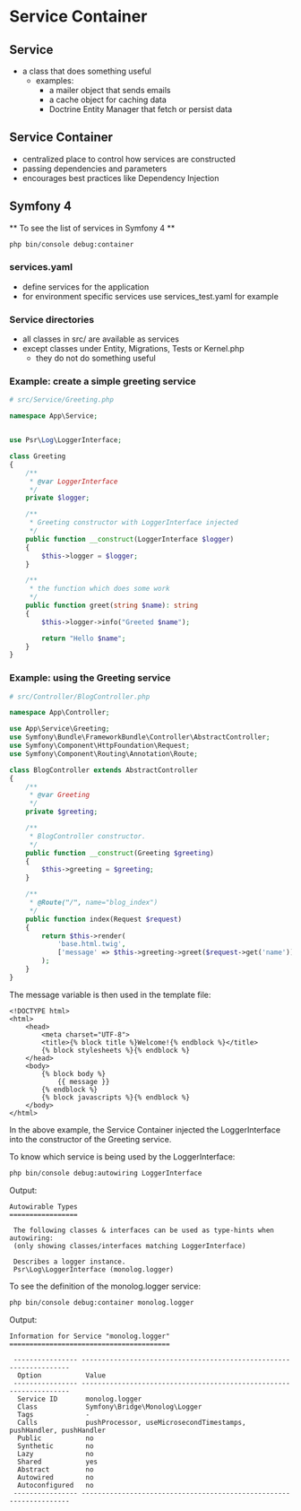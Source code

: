 # Service Container

## Service
- a class that does something useful
	- examples:
		- a mailer object that sends emails
		- a cache object for caching data
		- Doctrine Entity Manager that fetch or persist data

## Service Container
- centralized place to control how services are constructed
- passing dependencies and parameters
- encourages best practices like Dependency Injection

## Symfony 4
** To see the list of services in Symfony 4 **
```bash
php bin/console debug:container
```

### services.yaml
- define services for the application
- for environment specific services use services_test.yaml for example

### Service directories
- all classes in src/ are available as services
- except classes under Entity, Migrations, Tests or Kernel.php
	- they do not do something useful

### Example: create a simple greeting service

```php
# src/Service/Greeting.php

namespace App\Service;


use Psr\Log\LoggerInterface;

class Greeting
{
    /**
     * @var LoggerInterface
     */
    private $logger;

    /**
     * Greeting constructor with LoggerInterface injected
     */
    public function __construct(LoggerInterface $logger)
    {
        $this->logger = $logger;
    }

    /**
     * the function which does some work
     */
    public function greet(string $name): string
    {
        $this->logger->info("Greeted $name");

        return "Hello $name";
    }
}
```

### Example: using the Greeting service

```php
# src/Controller/BlogController.php

namespace App\Controller;

use App\Service\Greeting;
use Symfony\Bundle\FrameworkBundle\Controller\AbstractController;
use Symfony\Component\HttpFoundation\Request;
use Symfony\Component\Routing\Annotation\Route;

class BlogController extends AbstractController
{
    /**
     * @var Greeting
     */
    private $greeting;

    /**
     * BlogController constructor.
     */
    public function __construct(Greeting $greeting)
    {
        $this->greeting = $greeting;
    }

    /**
     * @Route("/", name="blog_index")
     */
    public function index(Request $request)
    {
        return $this->render(
            'base.html.twig',
            ['message' => $this->greeting->greet($request->get('name'))]
        );
    }
}
```

The message variable is then used in the template file:

```twig
<!DOCTYPE html>
<html>
    <head>
        <meta charset="UTF-8">
        <title>{% block title %}Welcome!{% endblock %}</title>
        {% block stylesheets %}{% endblock %}
    </head>
    <body>
        {% block body %}
            {{ message }}
        {% endblock %}
        {% block javascripts %}{% endblock %}
    </body>
</html>
```

In the above example, the Service Container injected the LoggerInterface into the constructor of the Greeting service.

To know which service is being used by the LoggerInterface:

```bash
php bin/console debug:autowiring LoggerInterface
```

Output:
```
Autowirable Types
=================

 The following classes & interfaces can be used as type-hints when autowiring:
 (only showing classes/interfaces matching LoggerInterface)

 Describes a logger instance.
 Psr\Log\LoggerInterface (monolog.logger)
```

To see the definition of the monolog.logger service:

```bash
php bin/console debug:container monolog.logger
```

Output:
```
Information for Service "monolog.logger"
========================================

 ---------------- -------------------------------------------------------------------
  Option           Value
 ---------------- -------------------------------------------------------------------
  Service ID       monolog.logger
  Class            Symfony\Bridge\Monolog\Logger
  Tags             -
  Calls            pushProcessor, useMicrosecondTimestamps, pushHandler, pushHandler
  Public           no
  Synthetic        no
  Lazy             no
  Shared           yes
  Abstract         no
  Autowired        no
  Autoconfigured   no
 ---------------- -------------------------------------------------------------------

```